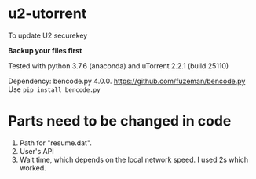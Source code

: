 # u2-utorrent
To update U2 securekey

**Backup your files first**

Tested with python 3.7.6 (anaconda) and uTorrent 2.2.1 (build 25110)

Dependency: bencode.py 4.0.0. https://github.com/fuzeman/bencode.py Use `pip install bencode.py`

# Parts need to be changed in code
1. Path for "resume.dat".
2. User's API
3. Wait time, which depends on the local network speed. I used 2s which worked.
